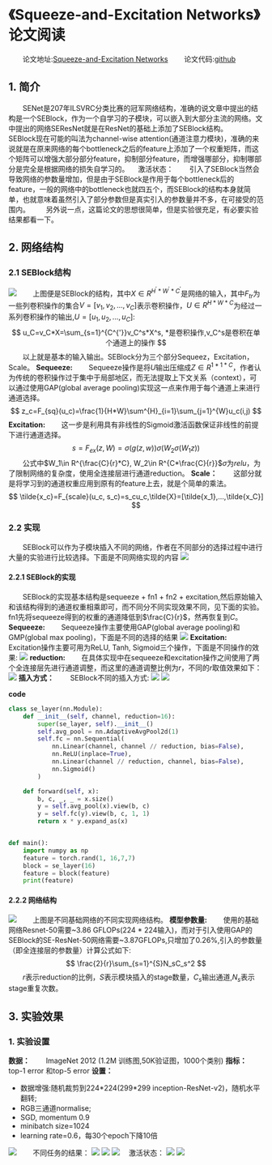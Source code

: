 # 《Squeeze-and-Excitation Networks》论文阅读
&emsp;&emsp;论文地址:[Squeeze-and-Excitation Networks](http://xxx.itp.ac.cn/pdf/1709.01507.pdf)
&emsp;&emsp;论文代码:[github](https://github.com/moskomule/senet.pytorch/blob/master/senet/se_module.py)

## 1. 简介
&emsp;&emsp;SENet是207年ILSVRC分类比赛的冠军网络结构，准确的说文章中提出的结构是一个SEBlock，作为一个自学习的子模块，可以嵌入到大部分主流的网络。文中提出的网络SEResNet就是在ResNet的基础上添加了SEBlock结构。
&emsp;&emsp;SEBlock现在可能的叫法为channel-wise attention(通道注意力模块)，准确的来说就是在原来网络的每个bottleneck之后的feature上添加了一个权重矩阵，而这个矩阵可以增强大部分部分feature，抑制部分feature，而增强哪部分，抑制哪部分是完全是根据网络的损失自学习的。
&emsp;激活状态：
&emsp;&emsp;引入了SEBlock当然会导致网络的参数量增加，但是由于SEBlock是作用于每个bottleneck后的feature，一般的网络中的bottleneck也就四五个，而SEBlock的结构本身就简单，也就意味着虽然引入了部分参数但是真实引入的参数量并不多，在可接受的范围内。
&emsp;&emsp;另外说一点，这篇论文的思想很简单，但是实验很充足，有必要实验结果都看一下。
## 2. 网络结构
### 2.1 SEBlock结构
![](img/seblock.png)
&emsp;&emsp;上图便是SEBlock的结构，其中$X\in R^{H^{'}*W^{'}*C^{'}}$是网络的输入，其中$F_{tr}$为一些列卷积操作的集合$V=[v_1,v_2,...,v_C]$表示卷积操作，$U\in R^{H*W*C}$为经过一系列卷积操作的输出,$U=[u_1,u_2,...,u_C]$:
$$
u_C=v_C*X=\sum_{s=1}^{C^{'}}v_C^s*X^s, *是卷积操作,v_C^s是卷积在单个通道上的操作
$$
&emsp;&emsp;以上就是基本的输入输出。SEBlock分为三个部分Sequeez，Excitation， Scale。
**Sequeeze:**
&emsp;&emsp;Sequeeze操作是将$U$输出压缩成$Z\in R^{1*1*C}$，作者认为传统的卷积操作过于集中于局部地区，而无法提取上下文关系（context），可以通过使用GAP(global average pooling)实现这一点来作用于每个通道上来进行通道选择。
$$
z_c=F_{sq}(u_c)=\frac{1}{H*W}\sum^{H}_{i=1}\sum_{j=1}^{W}u_c(i,j)
$$
**Excitation:**
&emsp;&emsp;这一步是利用具有非线性的Sigmoid激活函数保证非线性的前提下进行通道选择。
$$
s=F_{ex}(z,W)=\sigma(g(z,w))\sigma(W_2\sigma(W_1 z))
$$
&emsp;&emsp;公式中$W_1\in R^{\frac{C}{r}*C}, W_2\in R^{C*\frac{C}{r}}$$\sigma$为$relu$，为了限制网络的复杂度，使用全连接层进行通道reduction。
**Scale：**
&emsp;&emsp;这部分就是将学习到的通道权重应用到原有的feature上去，就是个简单的乘法。
$$
\tilde{x_c}=F_{scale}(u_c, s_c)=s_cu_c,\tilde{X}=[\tilde{x_1},...,\tilde{x_C}]
$$

### 2.2 实现
&emsp;&emsp;SEBlock可以作为子模块插入不同的网络，作者在不同部分的选择过程中进行大量的实验进行比较选择。下面是不同网络实现的内容
![](img/senet.png)
#### 2.2.1 SEBlock的实现
&emsp;&emsp;SEBlock的实现基本结构是sequeeze + fn1 + fn2 + excitation,然后原始输入和该结构得到的通道权重相乘即可，而不同分不同实现效果不同，见下面的实验。fn1先将sequeeze得到的权重的通道降低到$\frac{C}{r}$，然再恢复到$C$。
**Sequeeze:**
&emsp;&emsp;Sequeeze操作主要使用GAP(global average pooling)和GMP(global max pooling)，下面是不同的选择的结果
![](img/se.png)
**Excitation:**
&emsp;&emsp;Excitation操作主要可用为ReLU, Tanh, Sigmoid三个操作，下面是不同操作的效果:
![](img/relu.png)
**reduction:**
&emsp;&emsp;在具体实现中在sequeeze和excitation操作之间使用了两个全连接层先进行通道调整，而这里的通道调整比例为$r$，不同的$r$取值效果如下：
![](img/r.png)
**插入方式：**
&emsp;&emsp;SEBlock不同的插入方式:
![](img/diff_se.png)
![](img/diff_im.png)

**code**
```python
class se_layer(nn.Module):
    def __init__(self, channel, reduction=16):
        super(se_layer, self).__init__()
        self.avg_pool = nn.AdaptiveAvgPool2d(1)
        self.fc = nn.Sequential(
            nn.Linear(channel, channel // reduction, bias=False),
            nn.ReLU(inplace=True),
            nn.Linear(channel // reduction, channel, bias=False),
            nn.Sigmoid()
        )

    def forward(self, x):
        b, c, _, _ = x.size()
        y = self.avg_pool(x).view(b, c)
        y = self.fc(y).view(b, c, 1, 1)
        return x * y.expand_as(x)


def main():
    import numpy as np
    feature = torch.rand(1, 16,7,7)
    block = se_layer(16)
    feature = block(feature)
    print(feature)
```
#### 2.2.2 网络结构
![](img/senets.png)
&emsp;&emsp;上图是不同基础网络的不同实现网络结构。
**模型参数量:**
&emsp;&emsp;使用的基础网络Resnet-50需要~3.86 GFLOPs(224 * 224输入)，而对于引入使用GAP的SEBlock的SE-ResNet-50网络需要~3.87GFLOPs,只增加了0.26%,引入的参数量（即全连接层的参数量）计算公式如下:
$$
\frac{2}{r}\sum_{s=1}^{S}N_sC_s^2
$$
&emsp;&emsp;$r$表示reduction的比例，$S$表示模块插入的stage数量，$C_s$输出通道,$N_s$表示stage重复次数。

## 3. 实验效果
### 1. 实验设置
**数据：**
&emsp;&emsp;ImageNet 2012 (1.2M 训练图,50K验证图，1000个类别)
**指标：**
&emsp;&emsp;top-1 error 和top-5 error
**设置：**
- 数据增强:随机裁剪到224\*224(299\*299 inception-ResNet-v2)，随机水平翻转;
- RGB三通道normalise;
- SGD, momentum 0.9
- minibatch size=1024
- learning rate=0.6，每30个epoch下降10倍

![](img/senet_res.png)
&emsp;&emsp;不同任务的结果：
![](img/object_detection.png)
![](img/diff_crop_res.png)
![](img/mobilenet_res.png)
&emsp;激活状态：
![](img/activate_exce.png)
![](img/activation_ex.png)